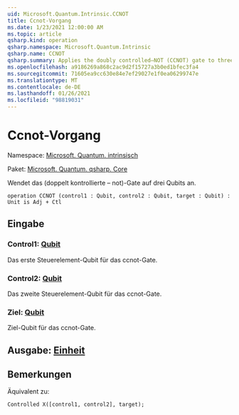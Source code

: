 ```yaml
---
uid: Microsoft.Quantum.Intrinsic.CCNOT
title: Ccnot-Vorgang
ms.date: 1/23/2021 12:00:00 AM
ms.topic: article
qsharp.kind: operation
qsharp.namespace: Microsoft.Quantum.Intrinsic
qsharp.name: CCNOT
qsharp.summary: Applies the doubly controlled–NOT (CCNOT) gate to three qubits.
ms.openlocfilehash: a9186269a868c2ac9d2f15727a3b0ed1bfec3fa4
ms.sourcegitcommit: 71605ea9cc630e84e7ef29027e1f0ea06299747e
ms.translationtype: MT
ms.contentlocale: de-DE
ms.lasthandoff: 01/26/2021
ms.locfileid: "98819031"
---
```

# <a name="ccnot-operation"></a>Ccnot-Vorgang

Namespace: [Microsoft. Quantum. intrinsisch](xref:Microsoft.Quantum.Intrinsic)

Paket: [Microsoft. Quantum. qsharp. Core](https://nuget.org/packages/Microsoft.Quantum.QSharp.Core)


Wendet das (doppelt kontrollierte – not)-Gate auf drei Qubits an.

```qsharp
operation CCNOT (control1 : Qubit, control2 : Qubit, target : Qubit) : Unit is Adj + Ctl
```


## <a name="input"></a>Eingabe

### <a name="control1--qubit"></a>Control1: [Qubit](xref:microsoft.quantum.lang-ref.qubit)

Das erste Steuerelement-Qubit für das ccnot-Gate.


### <a name="control2--qubit"></a>Control2: [Qubit](xref:microsoft.quantum.lang-ref.qubit)

Das zweite Steuerelement-Qubit für das ccnot-Gate.


### <a name="target--qubit"></a>Ziel: [Qubit](xref:microsoft.quantum.lang-ref.qubit)

Ziel-Qubit für das ccnot-Gate.



## <a name="output--unit"></a>Ausgabe: [Einheit](xref:microsoft.quantum.lang-ref.unit)



## <a name="remarks"></a>Bemerkungen

Äquivalent zu:

```qsharp
Controlled X([control1, control2], target);
```